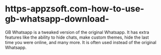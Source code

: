 # https-appzsoft.com-how-to-use-gb-whatsapp-download-
GB Whatsapp is a tweaked version of the original Whatsapp. It has extra features like the ability to hide chats, make custom themes, hide the last time you were online, and many more. It is often used instead of the original Whatsapp.
